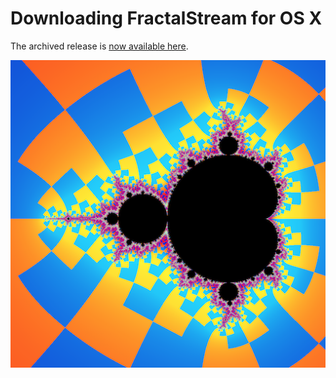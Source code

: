 # Downloading FractalStream for OS X

The archived release is [now available here](https://github.com/matt-noonan/fractalstream-1.0/releases).

![Mandelbrot with external rays](rays.png)
